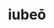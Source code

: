 ---
title: iubeō
meaning: to order
ch: [ten, f1, f, ss, ss1, 7r, nineteen]
pos: verb
inf: iubēre
secondppstem: iub
infend: ēre
thirdpp: iūssī
fourthpp: iūssus
conjugation: second
laudio: ../assets/audio/iubeo-laudio.mp3
six: y
---